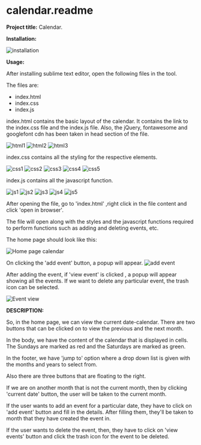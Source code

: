 # calendar.readme
**Project title:** Calendar.

**Installation:**

![installation](https://user-images.githubusercontent.com/65732245/83619472-8ce38b00-a5a9-11ea-8992-8e986710cc40.JPG)

**Usage:**

After installing sublime text editor, open the following files in the tool.

The files are:

- index.html
- index.css
- index.js

index.html contains the basic layout of the calendar. It contains the link to the index.css file and the index.js file. Also, the jQuery, fontawesome and googlefont cdn has been taken in head section of the file.

![html1](https://user-images.githubusercontent.com/65732245/83620078-70941e00-a5aa-11ea-8bb8-c6a887058d7d.JPG)
![html2](https://user-images.githubusercontent.com/65732245/83620073-6eca5a80-a5aa-11ea-96c5-a3200a014ec9.JPG)
![html3](https://user-images.githubusercontent.com/65732245/83620076-6ffb8780-a5aa-11ea-92c4-3d77bf0edb0f.JPG)


index.css contains all the styling for the respective elements.

![css1](https://user-images.githubusercontent.com/65732245/83620405-e7c9b200-a5aa-11ea-8baf-a9c604a5fbd6.JPG)
![css2](https://user-images.githubusercontent.com/65732245/83620408-e8624880-a5aa-11ea-8074-7a278c5cb75a.JPG)
![css3](https://user-images.githubusercontent.com/65732245/83620398-e5675800-a5aa-11ea-8cd3-89a05c7d3b05.JPG)
![css4](https://user-images.githubusercontent.com/65732245/83620401-e6988500-a5aa-11ea-8157-647e2b561db3.JPG)
![css5](https://user-images.githubusercontent.com/65732245/83620403-e7c9b200-a5aa-11ea-9bcb-03b079f0c34a.JPG)

index.js contains all the javascript function.


![js1](https://user-images.githubusercontent.com/65732245/83619995-4e020500-a5aa-11ea-88fc-f8dd63d2a5e7.JPG)
![js2](https://user-images.githubusercontent.com/65732245/83620001-50645f00-a5aa-11ea-98e1-5caf20900ef9.JPG)
![js3](https://user-images.githubusercontent.com/65732245/83620005-51958c00-a5aa-11ea-85ef-6bfd4f58ccaa.JPG)
![js4](https://user-images.githubusercontent.com/65732245/83620008-522e2280-a5aa-11ea-83ad-b0bf43c9d97c.JPG)
![js5](https://user-images.githubusercontent.com/65732245/83620011-52c6b900-a5aa-11ea-9c39-edc9154d7f19.JPG)

After opening the file, go to &#39;index.html&#39; ,right click in the file content and click &#39;open in browser&#39;.

The file will open along with the styles and the javascript functions required to perform functions such as adding and deleting events, etc.

The home page should look like this:

![Home page calendar](https://user-images.githubusercontent.com/65732245/83620507-0af46180-a5ab-11ea-9eaa-7dd5e75a3f45.JPG)

On clicking the &#39;add event&#39; button, a popup will appear.
![add event](https://user-images.githubusercontent.com/65732245/83620510-0b8cf800-a5ab-11ea-8fec-f9971eb54192.JPG)


After adding the event, if &#39;view event&#39; is clicked , a popup will appear showing all the events. If we want to delete any particular event, the trash icon can be selected.

![Event view](https://user-images.githubusercontent.com/65732245/83620502-09c33480-a5ab-11ea-8162-69770da69ce9.JPG)


**DESCRIPTION:**

So, in the home page, we can view the current date-calendar. There are two buttons that can be clicked on to view the previous and the next month.

In the body, we have the content of the calendar that is displayed in cells. The Sundays are marked as red and the Saturdays are marked as green.

In the footer, we have &#39;jump to&#39; option where a drop down list is given with the months and years to select from.

Also there are three buttons that are floating to the right.

If we are on another month that is not the current month, then by clicking &#39;current date&#39; button, the user will be taken to the current month.

If the user wants to add an event for a particular date, they have to click on &#39;add event&#39; button and fill in the details. After filling them, they&#39;ll be taken to month that they have created the event in.

If the user wants to delete the event, then, they have to click on &#39;view events&#39; button and click the trash icon for the event to be deleted.


